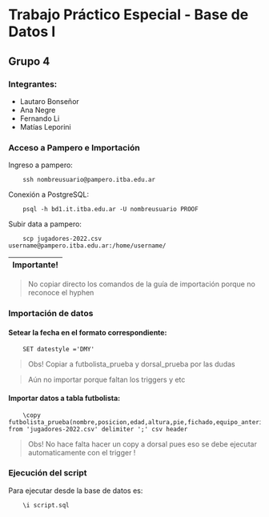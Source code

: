 # Trabajo Práctico Especial - Base de Datos I
## Grupo 4
### Integrantes:
* Lautaro Bonseñor
* Ana Negre
* Fernando Li
* Matías Leporini

### Acceso a Pampero e Importación

Ingreso a pampero:

```
    ssh nombreusuario@pampero.itba.edu.ar
```

Conexión a PostgreSQL:

```
    psql -h bd1.it.itba.edu.ar -U nombreusuario PROOF
```

Subir data a pampero:

```
    scp jugadores-2022.csv username@pampero.itba.edu.ar:/home/username/
```

| Importante! |
|-------------|
> No copiar directo los comandos de la guía de importación porque no reconoce el hyphen

### Importación de datos

#### Setear la fecha en el formato correspondiente:

``` 
    SET datestyle ='DMY'
```

> Obs! Copiar a futbolista_prueba y dorsal_prueba por las dudas

> Aún no importar porque faltan los triggers y etc

#### Importar datos a tabla futbolista:

```
    \copy futbolista_prueba(nombre,posicion,edad,altura,pie,fichado,equipo_anterior,valor_mercado,equipo) from 'jugadores-2022.csv' delimiter ';' csv header
```


> Obs! No hace falta hacer un copy a dorsal pues eso se debe ejecutar automaticamente con el trigger !


### Ejecución del script

Para ejecutar desde la base de datos es:

```
    \i script.sql
```
